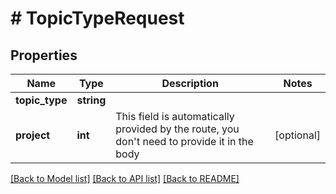 # # TopicTypeRequest

## Properties

Name | Type | Description | Notes
------------ | ------------- | ------------- | -------------
**topic_type** | **string** |  |
**project** | **int** | This field is automatically provided by the route, you don&#39;t need to provide it in the body | [optional]

[[Back to Model list]](../../README.md#models) [[Back to API list]](../../README.md#endpoints) [[Back to README]](../../README.md)
